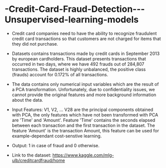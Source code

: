 # -Credit-Card-Fraud-Detection---Unsupervised-learning-models
- Credit card companies need to have the ability to recognize fraudulent credit card transactions so that customers are not charged for items that they did not purchase.  

- Datasets contains transactions made by credit cards in September 2013 by european cardholders. This dataset presents transactions that occurred in two days, where we have 492 frauds out of 284,807 transactions. The dataset is highly unbalanced, the positive class (frauds) account for 0.172% of all transactions. 

- The data contains only numerical input variables which are the result of a PCA transformation. Unfortunately, due to confidentiality issues, we cannot provide the original features and more background information about the data.   

- Input Features: V1, V2, ... V28 are the principal components obtained with PCA, the only features which have not been transformed with PCA are 'Time' and 'Amount'. Feature 'Time' contains the seconds elapsed between each transaction and the first transaction in the dataset. The feature 'Amount' is the transaction Amount, this feature can be used for example-dependant cost-senstive learning.   

- Output: 1 in case of fraud and 0 otherwise. 
- Link to the dataset: https://www.kaggle.com/mlg-ulb/creditcardfraud/home
